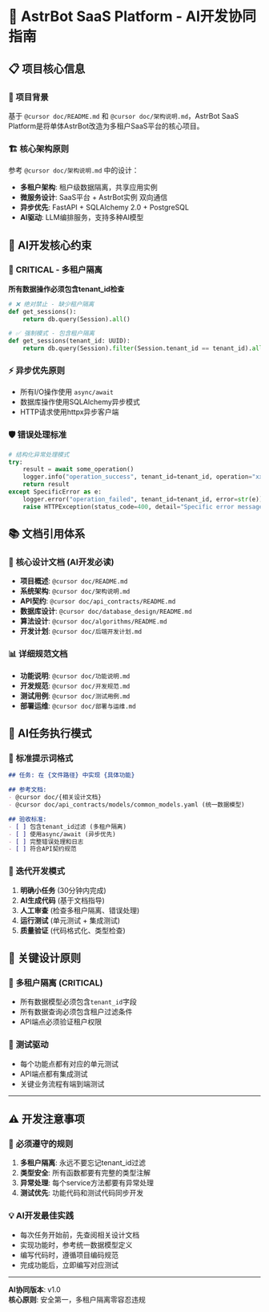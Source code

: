 # 🤖 AstrBot SaaS Platform - AI开发协同指南

## 📋 项目核心信息

### 🎯 项目背景
基于 `@cursor doc/README.md` 和 `@cursor doc/架构说明.md`，AstrBot SaaS Platform是将单体AstrBot改造为多租户SaaS平台的核心项目。

### 🏗️ 核心架构原则
参考 `@cursor doc/架构说明.md` 中的设计：

- **多租户架构**: 租户级数据隔离，共享应用实例
- **微服务设计**: SaaS平台 + AstrBot实例 双向通信  
- **异步优先**: FastAPI + SQLAlchemy 2.0 + PostgreSQL
- **AI驱动**: LLM编排服务，支持多种AI模型

## 🎯 AI开发核心约束

### 🚨 **CRITICAL - 多租户隔离**
**所有数据操作必须包含tenant_id检查**

```python
# ❌ 绝对禁止 - 缺少租户隔离
def get_sessions():
    return db.query(Session).all()

# ✅ 强制模式 - 包含租户隔离
def get_sessions(tenant_id: UUID):
    return db.query(Session).filter(Session.tenant_id == tenant_id).all()
```

### ⚡ **异步优先原则**
- 所有I/O操作使用 `async/await`
- 数据库操作使用SQLAlchemy异步模式
- HTTP请求使用httpx异步客户端

### 🛡️ **错误处理标准**
```python
# 结构化异常处理模式
try:
    result = await some_operation()
    logger.info("operation_success", tenant_id=tenant_id, operation="xxx")
    return result
except SpecificError as e:
    logger.error("operation_failed", tenant_id=tenant_id, error=str(e))
    raise HTTPException(status_code=400, detail="Specific error message")
```

## 📚 文档引用体系

### 🎯 **核心设计文档** (AI开发必读)
- **项目概述**: `@cursor doc/README.md`
- **系统架构**: `@cursor doc/架构说明.md`
- **API契约**: `@cursor doc/api_contracts/README.md`
- **数据库设计**: `@cursor doc/database_design/README.md`
- **算法设计**: `@cursor doc/algorithms/README.md`
- **开发计划**: `@cursor doc/后端开发计划.md`

### 📊 **详细规范文档**
- **功能说明**: `@cursor doc/功能说明.md`
- **开发规范**: `@cursor doc/开发规范.md`
- **测试用例**: `@cursor doc/测试用例.md`
- **部署运维**: `@cursor doc/部署与运维.md`

## 🤖 AI任务执行模式

### 📝 **标准提示词格式**
```markdown
## 任务: 在 {文件路径} 中实现 {具体功能}

## 参考文档:
- @cursor doc/{相关设计文档}
- @cursor doc/api_contracts/models/common_models.yaml (统一数据模型)

## 验收标准:
- [ ] 包含tenant_id过滤 (多租户隔离)
- [ ] 使用async/await (异步优先)  
- [ ] 完整错误处理和日志
- [ ] 符合API契约规范
```

### 🔄 **迭代开发模式**
1. **明确小任务** (30分钟内完成)
2. **AI生成代码** (基于文档指导)
3. **人工审查** (检查多租户隔离、错误处理)
4. **运行测试** (单元测试 + 集成测试)
5. **质量验证** (代码格式化、类型检查)

## 🎯 关键设计原则

### 🔐 **多租户隔离 (CRITICAL)**
- 所有数据模型必须包含`tenant_id`字段
- 所有数据查询必须包含租户过滤条件
- API端点必须验证租户权限

### 🧪 **测试驱动**
- 每个功能点都有对应的单元测试
- API端点都有集成测试
- 关键业务流程有端到端测试

---

## ⚠️ 开发注意事项

### 🚨 **必须遵守的规则**
1. **多租户隔离**: 永远不要忘记tenant_id过滤
2. **类型安全**: 所有函数都要有完整的类型注解
3. **异常处理**: 每个service方法都要有异常处理
4. **测试优先**: 功能代码和测试代码同步开发

### 💡 **AI开发最佳实践**
- 每次任务开始前，先查阅相关设计文档
- 实现功能时，参考统一数据模型定义
- 编写代码时，遵循项目编码规范
- 完成功能后，立即编写对应测试

---

**AI协同版本**: v1.0  
**核心原则**: 安全第一，多租户隔离零容忍违规 